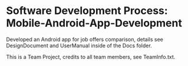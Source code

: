 # Software Development Process: Mobile-Android-App-Development

Developed an Android app for job offers comparison, details see DesignDocument and UserManual inside of the Docs folder. 

This is a Team Project, credits to all team members, see TeamInfo.txt.
